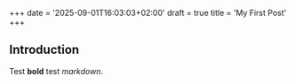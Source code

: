 +++
date = '2025-09-01T16:03:03+02:00'
draft = true
title = 'My First Post'
+++

## Introduction

Test **bold** test *markdown*.
